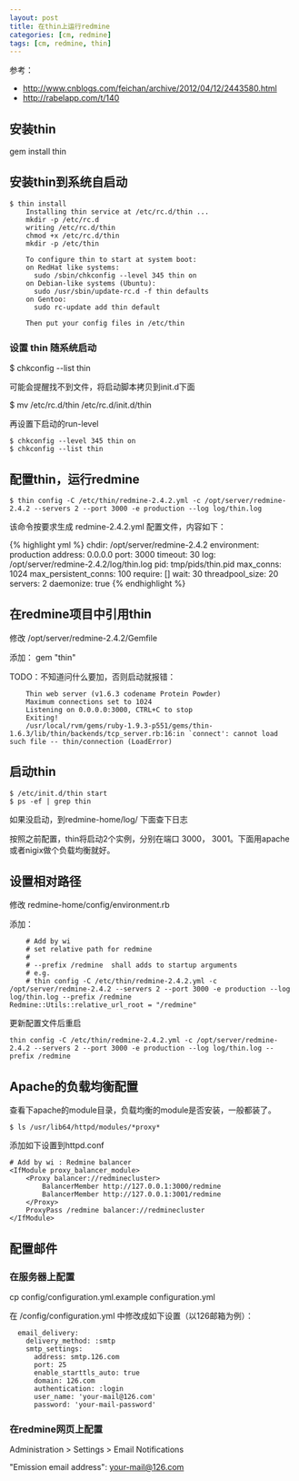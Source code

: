 ```yaml
---
layout: post
title: 在thin上运行redmine
categories: [cm, redmine]
tags: [cm, redmine, thin]
---
```


参考：

* <http://www.cnblogs.com/feichan/archive/2012/04/12/2443580.html>
* <http://rabelapp.com/t/140>

## 安装thin

gem install thin



## 安装thin到系统自启动

```
$ thin install
    Installing thin service at /etc/rc.d/thin ...
    mkdir -p /etc/rc.d
    writing /etc/rc.d/thin
    chmod +x /etc/rc.d/thin
    mkdir -p /etc/thin

    To configure thin to start at system boot:
    on RedHat like systems:
      sudo /sbin/chkconfig --level 345 thin on
    on Debian-like systems (Ubuntu):
      sudo /usr/sbin/update-rc.d -f thin defaults
    on Gentoo:
      sudo rc-update add thin default

    Then put your config files in /etc/thin
```

### 设置 thin 随系统启动

$ chkconfig --list thin

可能会提醒找不到文件，将启动脚本拷贝到init.d下面

$ mv /etc/rc.d/thin /etc/rc.d/init.d/thin

再设置下启动的run-level

```
$ chkconfig --level 345 thin on
$ chkconfig --list thin
```


## 配置thin，运行redmine

```
$ thin config -C /etc/thin/redmine-2.4.2.yml -c /opt/server/redmine-2.4.2 --servers 2 --port 3000 -e production --log log/thin.log
```

该命令按要求生成 redmine-2.4.2.yml 配置文件，内容如下：

{% highlight yml %}
chdir: /opt/server/redmine-2.4.2
environment: production
address: 0.0.0.0
port: 3000
timeout: 30
log: /opt/server/redmine-2.4.2/log/thin.log
pid: tmp/pids/thin.pid
max_conns: 1024
max_persistent_conns: 100
require: []
wait: 30
threadpool_size: 20
servers: 2
daemonize: true
{% endhighlight %}


## 在redmine项目中引用thin

修改 /opt/server/redmine-2.4.2/Gemfile

添加： gem "thin"

TODO：不知道问什么要加，否则启动就报错：

```
    Thin web server (v1.6.3 codename Protein Powder)
    Maximum connections set to 1024
    Listening on 0.0.0.0:3000, CTRL+C to stop
    Exiting!
    /usr/local/rvm/gems/ruby-1.9.3-p551/gems/thin-1.6.3/lib/thin/backends/tcp_server.rb:16:in `connect': cannot load such file -- thin/connection (LoadError)
```



## 启动thin

```
$ /etc/init.d/thin start
$ ps -ef | grep thin
```

如果没启动，到redmine-home/log/ 下面查下日志

按照之前配置，thin将启动2个实例，分别在端口 3000， 3001。下面用apache或者nigix做个负载均衡就好。




## 设置相对路径

修改 redmine-home/config/environment.rb

添加：

```
    # Add by wi
    # set relative path for redmine
    #
    # --prefix /redmine  shall adds to startup arguments
    # e.g.
    # thin config -C /etc/thin/redmine-2.4.2.yml -c /opt/server/redmine-2.4.2 --servers 2 --port 3000 -e production --log log/thin.log --prefix /redmine
Redmine::Utils::relative_url_root = "/redmine"
```

更新配置文件后重启

```
thin config -C /etc/thin/redmine-2.4.2.yml -c /opt/server/redmine-2.4.2 --servers 2 --port 3000 -e production --log log/thin.log --prefix /redmine
```



## Apache的负载均衡配置


查看下apache的module目录，负载均衡的module是否安装，一般都装了。

```
$ ls /usr/lib64/httpd/modules/*proxy*
```

添加如下设置到httpd.conf

```
# Add by wi : Redmine balancer
<IfModule proxy_balancer_module>
    <Proxy balancer://redminecluster>
        BalancerMember http://127.0.0.1:3000/redmine
        BalancerMember http://127.0.0.1:3001/redmine
    </Proxy>
    ProxyPass /redmine balancer://redminecluster
</IfModule>
```


## 配置邮件

### 在服务器上配置

cp config/configuration.yml.example configuration.yml

在 <redmine-home>/config/configuration.yml 中修改成如下设置（以126邮箱为例）：

```
  email_delivery:
    delivery_method: :smtp
    smtp_settings:
      address: smtp.126.com
      port: 25
      enable_starttls_auto: true
      domain: 126.com
      authentication: :login
      user_name: 'your-mail@126.com'
      password: 'your-mail-password'
```

### 在redmine网页上配置

Administration > Settings > Email Notifications

"Emission email address": your-mail@126.com






